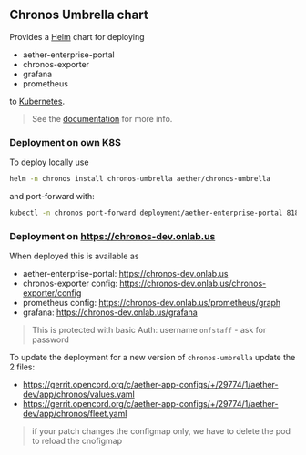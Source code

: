 <!--
SPDX-FileCopyrightText: 2021 Open Networking Foundation <info@opennetworking.org>

SPDX-License-Identifier: LicenseRef-ONF-Member-Only-1.0
-->

## Chronos Umbrella chart

Provides a [Helm] chart for deploying

* aether-enterprise-portal
* chronos-exporter
* grafana
* prometheus

to [Kubernetes].
> See the [documentation] for more info.

### Deployment on own K8S
To deploy locally use
```bash
helm -n chronos install chronos-umbrella aether/chronos-umbrella
```

and port-forward with:
```bash
kubectl -n chronos port-forward deployment/aether-enterprise-portal 8184:80
```

### Deployment on https://chronos-dev.onlab.us

When deployed this is available as

* aether-enterprise-portal: https://chronos-dev.onlab.us
* chronos-exporter config: https://chronos-dev.onlab.us/chronos-exporter/config
* prometheus config: https://chronos-dev.onlab.us/prometheus/graph
* grafana: https://chronos-dev.onlab.us/grafana

> This is protected with basic Auth: username `onfstaff` - ask for password

To update the deployment for a new version of `chronos-umbrella` update the 2 files:

* https://gerrit.opencord.org/c/aether-app-configs/+/29774/1/aether-dev/app/chronos/values.yaml
* https://gerrit.opencord.org/c/aether-app-configs/+/29774/1/aether-dev/app/chronos/fleet.yaml

> if your patch changes the configmap only, we have to delete the pod to reload the cnofigmap

[Kubernetes]: https://kubernetes.io/
[Helm]: https://helm.sh/
[documentation]: https://docs.onosproject.org/developers/deploy_with_helm/
